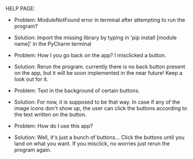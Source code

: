 HELP PAGE:

- Problem: ModuleNotFound error in terminal after attempting to run the program?
- Solution: import the missing library by typing in 'pip install [module name]' in the PyCharm terminal

- Problem: How I you go back on the app? I misclicked a button.
- Solution: Rerun the program. currently there is no back button present on the app, but it will be soon implemented in the near future! Keep a look out for it.

- Problem: Text in the background of certain buttons.
- Solution: For now, it is supposed to be that way. In case if any of the image icons don't show up, the user can click the buttons according to the text written on the button.

- Problem: How do I use this app?
- Solution: Well, it's just a bunch of buttons... Click the buttons until you land on what you want. If you misclick, no worries just rerun the program again.
